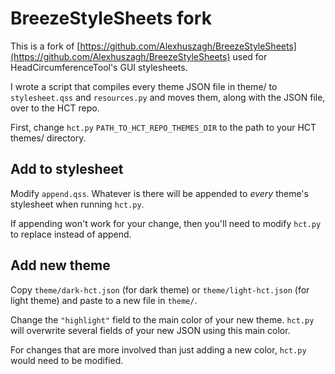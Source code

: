 # BreezeStyleSheets fork

This is a fork of [https://github.com/Alexhuszagh/BreezeStyleSheets](https://github.com/Alexhuszagh/BreezeStyleSheets) used for HeadCircumferenceTool's GUI stylesheets.

I wrote a script that compiles every theme JSON file in theme/ to `stylesheet.qss` and `resources.py` and moves them, along with the JSON file, over to the HCT repo.

First, change `hct.py` `PATH_TO_HCT_REPO_THEMES_DIR` to the path to your HCT themes/ directory.

## Add to stylesheet

Modify `append.qss`. Whatever is there will be appended to *every* theme's stylesheet when running `hct.py`.

If appending won't work for your change, then you'll need to modify `hct.py` to replace instead of append.

## Add new theme

Copy `theme/dark-hct.json` (for dark theme) or `theme/light-hct.json` (for light theme) and paste to a new file in `theme/`.

Change the `"highlight"` field to the main color of your new theme. `hct.py` will overwrite several fields of your new JSON using this main color.

For changes that are more involved than just adding a new color, `hct.py` would need to be modified.
